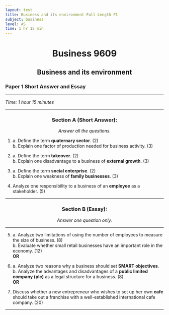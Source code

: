 ```yaml
---
layout: test
title: Business and its environment Full Length P1
subject: business
level: AS
time: 1 hr 15 min
---
```


<center><h1> Business 9609 </h1></center> 
<center><h2> Business and its environment </h2></center> 

### Paper 1 Short Answer and Essay  
---

<i> Time: 1 hour 15 minutes</i>  

---

<center> <h3> Section A (Short Answer): </h3> </center>
<center> <i>Answer all the questions.</i> </center>

1. a. Define the term **quaternary sector**. (2)  
   b. Explain one factor of production needed for business activity. (3)  

2. a. Define the term **takeover**. (2)  
   b. Explain one disadvantage to a business of **external growth**. (3)  

3. a. Define the term **social enterprise**. (2)  
   b. Explain one weakness of **family businesses**. (3)  

4. Analyze one responsibility to a business of an **employee** as a stakeholder. (5)  

---

<center> <h3> Section B (Essay): </h3> </center>
<center> <i>Answer one question only.</i> </center>

---
5. a. Analyze two limitations of using the number of employees to measure the size of business. (8)  
   b. Evaluate whether small retail businesses have an important role in the economy. (12)  
   **OR**  
   
6. a. Analyze two reasons why a business should set **SMART objectives**.  
   b. Analyze the advantages and disadvantages of a **public limited company (plc)** as a legal structure for a business. (8)  
   **OR**  
   
7. Discuss whether a new entrepreneur who wishes to set up her own **cafe** should take out a franchise with a well-established international cafe company. (20)  

---